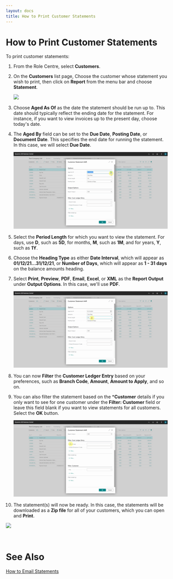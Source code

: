 ```yaml
---
layout: docs
title: How to Print Customer Statements
---
```

# How to Print Customer Statements
To print customer statements:
1. From the Role Centre, select **Customers**.
2. On the **Customers** list page, Choose the customer whose statement you wish to print, then click on **Report** from the menu bar and choose **Statement**.

   ![](media/garagehive-customer-statements-print1.gif)

3. Choose **Aged As Of** as the date the statement should be run up to. This date should typically reflect the ending date for the statement. For instance, if you want to view invoices up to the present day, choose today's date.
4. The **Aged By** field can be set to the **Due Date**, **Posting Date**, or **Document Date**. This specifies the end date for running the statement. In this case, we will select **Due Date**.

   ![](media/garagehive-customer-statements-print2.gif)

5. Select the **Period Length** for which you want to view the statement. For days, use **D**, such as **5D**, for months, **M**, such as **1M**, and for years, **Y**, such as **1Y**.
6. Choose the **Heading Type** as either **Date Interval**, which will appear as **01/12/21...31/12/21**, or **Number of Days**, which will appear as **1 - 31 days** on the balance amounts heading.
7. Select **Print**, **Preview**, **PDF**, **Email**, **Excel**, or **XML** as the **Report Output** under **Output Options**. In this case, we'll use **PDF**.

   ![](media/garagehive-customer-statements-print3.gif)

8. You can now **Filter** the **Customer Ledger Entry** based on your preferences, such as **Branch Code**, **Amount**, **Amount to Apply**, and so on.
9. You can also filter the statement based on the ***Customer** details if you only want to see for one customer under the **Filter: Customer** field or leave this field blank if you want to view statements for all customers. Select the **OK** button.

   ![](media/garagehive-customer-statements-print4.gif)

10. The statement(s) will now be ready. In this case, the statements will be downloaded as a **Zip file** for all of your customers, which you can open and **Print**.

   ![](media/garagehive-customer-statements-print5.gif)


<br>

# See Also
[How to Email Statements](/docs/garagehive-statements-how-to-email.html "How to email Statements")
